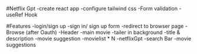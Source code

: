#Netflix Gpt
-create react app
-configure tailwind css
-Form validation
-useRef Hook

#Features
-login/sign up
-sign in/ sign up form
-redirect to browser page
-Browse (after Oauth)
-Header
-main movie
-tailer in background
-title & description
-movie suggestion
-movielist \* N
-netflixGpt
-search Bar
-movie suggestions
